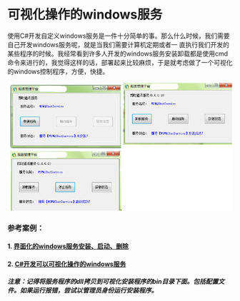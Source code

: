 ﻿# 可视化操作的windows服务

使用C#开发自定义windows服务是一件十分简单的事。那么什么时候，我们需要自己开发windows服务呢，就是当我们需要计算机定期或者一 直执行我们开发的某些程序的时候。我经常看到许多人开发的windows服务安装卸载都是使用cmd命令来进行的，我觉得这样的话，部署起来比较麻烦，于是就考虑做了一个可视化的windows控制程序，方便，快捷。

![](./1.png)


### 参考案例：
#### 1. [界面化的windows服务安装、启动、删除](https://www.52pojie.cn/thread-564041-1-1.html)
#### 2. [C#开发可以可视化操作的windows服务](https://www.cnblogs.com/jiekzou/p/4393886.html)

##### 注意：记得将服务程序的dll拷贝到可视化安装程序的bin目录下面。包括配置文件。如果运行报错，尝试以管理员身份运行安装程序。